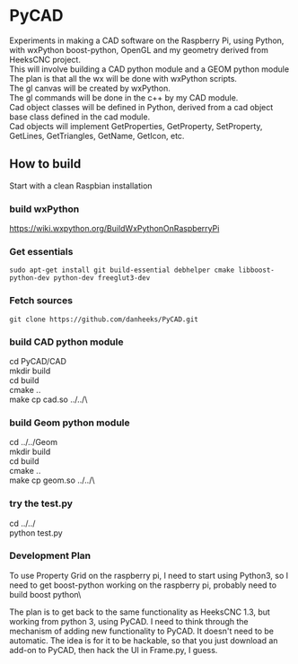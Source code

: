 # PyCAD
Experiments in making a CAD software on the Raspberry Pi, using Python, with wxPython boost-python, OpenGL and my geometry derived from HeeksCNC project.\
This will involve building a CAD python module and a GEOM python module\
The plan is that all the wx will be done with wxPython scripts.\
The gl canvas will be created by wxPython.\
The gl commands will be done in the c++ by my CAD module.\
Cad object classes will be defined in Python, derived from a cad object base class defined in the cad module.\
Cad objects will implement GetProperties, GetProperty, SetProperty, GetLines, GetTriangles, GetName, GetIcon, etc.

## How to build ##
Start with a clean Raspbian installation

### build wxPython ###
https://wiki.wxpython.org/BuildWxPythonOnRaspberryPi

### Get essentials ###
```
sudo apt-get install git build-essential debhelper cmake libboost-python-dev python-dev freeglut3-dev
```

### Fetch sources ###
```
git clone https://github.com/danheeks/PyCAD.git
```

### build CAD python module ###
cd PyCAD/CAD\
mkdir build\
cd build\
cmake ..\
make
cp cad.so ../../\

### build Geom python module ###
cd ../../Geom\
mkdir build\
cd build\
cmake ..\
make
cp geom.so ../../\

### try the test.py ###
cd ../../\
python test.py

### Development Plan ###
To use Property Grid on the raspberry pi, I need to start using Python3, so I need to get boost-python working on the raspberry pi, probably need to build boost python\

The plan is to get back to the same functionality as HeeksCNC 1.3, but working from python 3, using PyCAD.
I need to think through the mechanism of adding new functionality to PyCAD.
It doesn't need to be automatic. The idea is for it to be hackable, so that you just download an add-on to PyCAD, then hack the UI in Frame.py, I guess.
